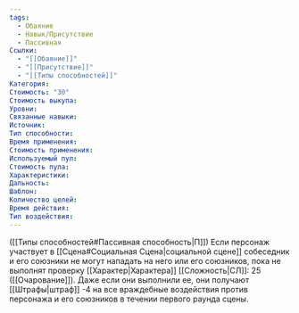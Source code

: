 ```yaml
---
tags:
  - Обаяние
  - Навык/Присутствие
  - Пассивная
Ссылки:
  - "[[Обаяние]]"
  - "[[Присутствие]]"
  - "[[Типы способностей]]"
Категория: 
Стоимость: "30"
Стоимость выкупа:
Уровни:
Связанные навыки:
Источник:
Тип способности:
Время применения:
Стоимость применения:
Используемый пул:
Стоимость пула:
Характеристики:
Дальность:
Шаблон:
Количество целей:
Время действия:
Тип воздействия:
---
```

([[Типы способностей#Пассивная способность|П]]) Если персонаж участвует в [[Сцена#Социальная Сцена|социальной сцене]] собеседник и его союзники не могут нападать на него или его союзников, пока не выполнят проверку [[Характер|Характера]] [[Сложность|СЛ]]: 25 ([[Очарование]]). Даже если они выполнили ее, они получают [[Штрафы|штраф]] -4 на все враждебные воздействия против персонажа и его союзников в течении первого раунда сцены. 